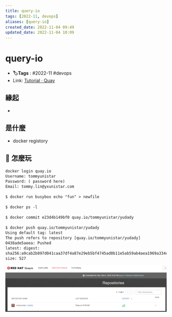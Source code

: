 ```yaml
---
title: query-io
tags: [2022-11, devops]
aliases: [query-io]
created_date: 2022-11-04 09:49
updated_date: 2022-11-04 10:09
---
```


# query-io

- **🏷️Tags** :   #2022-11 #devops 
- Link: [Tutorial · Quay](https://quay.io/tutorial/)

## 緣起

- 

## 是什麼

- docker registory

## 📝 怎麼玩

```shell
docker login quay.io
Username: tommyunistar
Password: ( password here)
Email: tommy.lin@yxunistar.com

$ docker run busybox echo "fun" > newfile

$ docker ps -l

$ docker commit e23d4b149bf0 quay.io/tommyunistar/yudady

$ docker push quay.io/tommyunistar/yudady
Using default tag: latest
The push refers to repository [quay.io/tommyunistar/yudady]
0438ade5aeea: Pushed
latest: digest: sha256:a9cab2b897d041caa37df4a87e29eb5bf4745ad0b11e5ab59ab4aea1969a334c size: 527
```

![](images/draft-202211041008.png)
